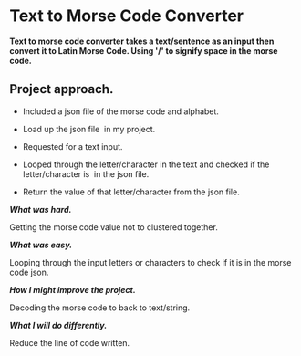 # Text to Morse Code Converter
**Text to morse code converter takes a text/sentence as an input then convert it to Latin Morse Code. Using '/' to signify space in the morse code.**

## Project approach.

- Included a json file of the morse code and alphabet.

- Load up the json file  in my project.

- Requested for a text input.

- Looped through the letter/character in the text and checked if the letter/character is  in the json file.

- Return the value of that letter/character from the json file.


***What was hard.***

Getting the morse code value not to clustered together.


***What was easy.***

Looping through the input letters or characters to check if it is in the morse code json.


***How I might improve the project.***

Decoding the morse code to back to text/string.


***What I will do differently.***

Reduce the line of code written.
